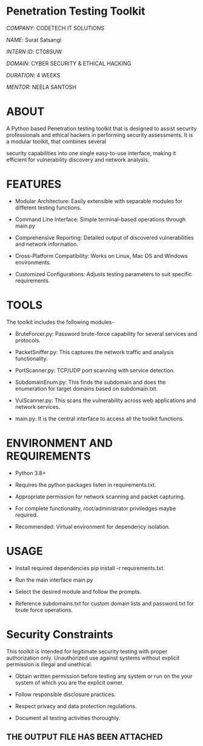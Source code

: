 # Penetration Testing Toolkit

*COMPANY*: CODETECH IT SOLUTIONS

*NAME*: Surat Satsangi

*INTERN ID*: CT08SUW

*DOMAIN*: CYBER SECURITY & ETHICAL HACKING

*DURATION*: 4 WEEKS

*MENTOR*: NEELA SANTOSH

# ABOUT

A Python based Penetration testing toolkit that is designed to assist security professionals and ethical hackers in performing security assessments. It is a modular toolkit, that combines several 

security capabilities into one single easy-to-use interface, making it efficient for vulnerability discovery and network analysis.

# FEATURES

- Modular Architecture: Easily extensible with separable modules for different testing functions.

- Command Line Interface: Simple terminal-based operations through main.py

- Comprehensive Reporting: Detailed output of discovered vulnerabilities and network information.

- Cross-Platform Compatibility: Works on Linux, Mac OS and Windows environments.

- Customized Configurations: Adjusts testing parameters to suit specific requirements.

# TOOLS

The toolkit includes the following modules-

- BruteForcer.py: Password brute-force capability for several services and protocols.

- PacketSniffer.py: This captures the network traffic and analysis functionality.

- PortScanner.py: TCP/UDP port scanning with service detection.

- SubdomainEnum.py: This finds the subdomain and does the enumeration for target domains based on subdomain.txt.

- VulScanner.py: This scans the vulnerability across web applications and network services.

- main.py: It is the central interface to access all the toolkit functions.

# ENVIRONMENT AND REQUIREMENTS

- Python 3.8+

- Requires the python packages listen in requirements.txt.

- Appropriate permission for network scanning and packet capturing.

- For complete functionality, root/administrator priviledges maybe required.

- Recommended: Virtual environment for dependency isolation.

# USAGE
- Install required dependencies pip install -r requirements.txt.

- Run the main interface main.py

- Select the desired module and follow the prompts.

- Reference subdomains.txt for custom domain lists and password.txt for brute force operations.

# Security Constraints

This toolkit is intended for legitimate security testing with proper authorization only. Unauthorized use against systems without explicit permission is illegal and unethical.

- Obtain written permission before testing any system or run on the your system of which you are the explicit owner.

- Follow responsible disclosure practices.

- Respect privacy and data protection regulations.

- Document all testing activities thoroughly.


## THE OUTPUT FILE HAS BEEN ATTACHED 
